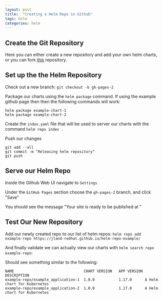 ```yaml
---
layout: post
title:  "Creating a Helm Repo in Github"
tags: helm
categories: helm
---
```


## Create the Git Repository

Here you can either create a new repository and add your own helm charts, or you can fork [this](https://github.com/Jaland/application-helm-chart) repository.

## Set up the the Helm Repository

Check out a new branch: `git checkout -b gh-pages-2`

Package our charts using the `helm package` command. If using the example github page then then the following commands will work:
```
helm package example-chart-1
helm package example-chart-2
```

Create the `index.yaml` file that will be used to server our charts with the command `helm repo index .`

Push our changes
```
git add --all
git commit -m "Releasing helm repository"
git push
```

## Serve our Helm Repo

Inside the Github Web UI navigate to `Settings`

Under the `GitHub Pages` section choose the `gh-pages-2` branch, and click "Save"

You should see the message "Your site is ready to be published at <URL>"

## Test Our New Repository

Add our newly created repo to our list of helm repos: `helm repo add example-repo https://jland-redhat.github.io/helm-repo-example/`

And finally validate we can actually view our charts with `helm search repo example-repo`:

Should see something similar to the following:

```
NAME                              	CHART VERSION	APP VERSION	DESCRIPTION
example-repo/example_application-1	1.0.0        	1.17.0     	A Helm chart for Kubernetes
example-repo/example_application-2	1.0.0        	1.17.0     	A Helm chart for Kubernetes
```
